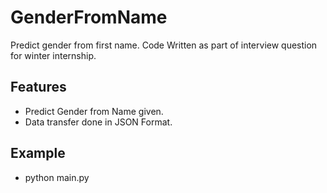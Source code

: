 # GenderFromName
Predict gender from first name. Code Written as part of interview question for winter internship.

## Features
* Predict Gender from Name given.
* Data transfer done in JSON Format.

## Example
* python main.py
